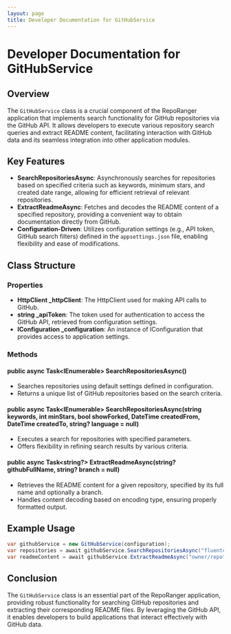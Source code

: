 ```yaml
---
layout: page
title: Developer Documentation for GitHubService
---
```


# Developer Documentation for GitHubService

## Overview
The `GitHubService` class is a crucial component of the RepoRanger application that implements search functionality for GitHub repositories via the GitHub API. It allows developers to execute various repository search queries and extract README content, facilitating interaction with GitHub data and its seamless integration into other application modules.

## Key Features
- **SearchRepositoriesAsync**: Asynchronously searches for repositories based on specified criteria such as keywords, minimum stars, and created date range, allowing for efficient retrieval of relevant repositories.
- **ExtractReadmeAsync**: Fetches and decodes the README content of a specified repository, providing a convenient way to obtain documentation directly from GitHub.
- **Configuration-Driven**: Utilizes configuration settings (e.g., API token, GitHub search filters) defined in the `appsettings.json` file, enabling flexibility and ease of modifications.

## Class Structure
### Properties
- **HttpClient _httpClient**: The HttpClient used for making API calls to GitHub.
- **string _apiToken**: The token used for authentication to access the GitHub API, retrieved from configuration settings.
- **IConfiguration _configuration**: An instance of IConfiguration that provides access to application settings.

### Methods
#### public async Task<IEnumerable<GitHubRepository>> SearchRepositoriesAsync()
- Searches repositories using default settings defined in configuration.
- Returns a unique list of GitHub repositories based on the search criteria.

#### public async Task<IEnumerable<GitHubRepository>> SearchRepositoriesAsync(string keywords, int minStars, bool showForked, DateTime createdFrom, DateTime createdTo, string? language = null)
- Executes a search for repositories with specified parameters.
- Offers flexibility in refining search results by various criteria.

#### public async Task<string?> ExtractReadmeAsync(string? githubFullName, string? branch = null)
- Retrieves the README content for a given repository, specified by its full name and optionally a branch.
- Handles content decoding based on encoding type, ensuring properly formatted output.

## Example Usage
```csharp
var githubService = new GitHubService(configuration);
var repositories = await githubService.SearchRepositoriesAsync("fluentcms", 10, false, DateTime.UtcNow.AddYears(-1), DateTime.UtcNow);
var readmeContent = await githubService.ExtractReadmeAsync("owner/repo", "main");
```

## Conclusion
The `GitHubService` class is an essential part of the RepoRanger application, providing robust functionality for searching GitHub repositories and extracting their corresponding README files. By leveraging the GitHub API, it enables developers to build applications that interact effectively with GitHub data.
